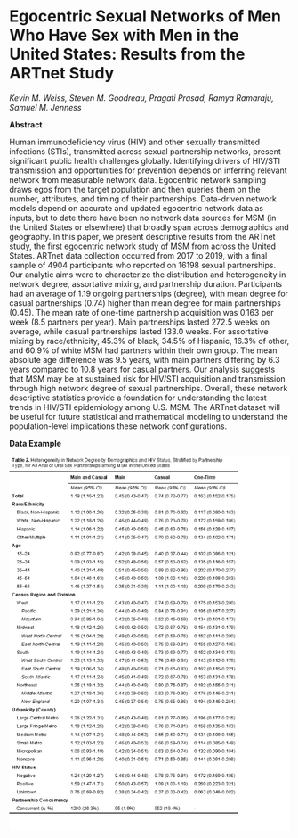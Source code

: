 # Egocentric Sexual Networks of Men Who Have Sex with Men in the United States: Results from the ARTnet Study
*Kevin M. Weiss, Steven M. Goodreau, Pragati Prasad, Ramya Ramaraju, Samuel M. Jenness*

**Abstract**

Human immunodeficiency virus (HIV) and other sexually transmitted infections (STIs), transmitted across sexual partnership networks, present significant public health challenges globally. Identifying drivers of HIV/STI transmission and opportunities for prevention depends on inferring relevant network from measurable network data. Egocentric network sampling draws egos from the target population and then queries them on the number, attributes, and timing of their partnerships. Data-driven network models depend on accurate and updated egocentric network data as inputs, but to date there have been no network data sources for MSM (in the United States or elsewhere) that broadly span across demographics and geography. In this paper, we present descriptive results from the ARTnet study, the first egocentric network study of MSM from across the United States. ARTnet data collection occurred from 2017 to 2019, with a final sample of 4904 participants who reported on 16198 sexual partnerships. Our analytic aims were to characterize the distribution and heterogeneity in network degree, assortative mixing, and partnership duration. Participants had an average of 1.19 ongoing partnerships (degree), with mean degree for casual partnerships (0.74) higher than mean degree for main partnerships (0.45). The mean rate of one-time partnership acquisition was 0.163 per week (8.5 partners per year). Main partnerships lasted 272.5 weeks on average, while casual partnerships lasted 133.0 weeks. For assortative mixing by race/ethnicity, 45.3% of black, 34.5% of Hispanic, 16.3% of other, and 60.9% of white MSM had partners within their own group. The mean absolute age difference was 9.5 years, with main partners differing by 6.3 years compared to 10.8 years for casual partners. Our analysis suggests that MSM may be at sustained risk for HIV/STI acquisition and transmission through high network degree of sexual partnerships. Overall, these network descriptive statistics provide a foundation for understanding the latest trends in HIV/STI epidemiology among U.S. MSM. The ARTnet dataset will be useful for future statistical and mathematical modeling to understand the population-level implications these network configurations.

**Data Example**

![Table 2](https://github.com/EpiModel/NetStats/blob/master/Analyses/Table%202.png)

